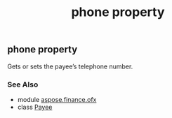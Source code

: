 ﻿---
title: phone property
second_title: Aspose.Finance for Python via .NET API References
description: 
type: docs
weight: 90
url: /python-net/aspose.finance.ofx/payee/phone/
is_root: false
---

## phone property


Gets or sets the payee’s telephone number.

### See Also
* module [aspose.finance.ofx](../../)
* class [Payee](/finance/python-net/aspose.finance.ofx/payee)
